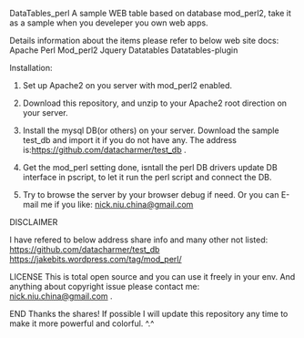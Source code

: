 DataTables_perl
A sample WEB table based on database mod_perl2, take it as a sample when you develeper you own web apps.

Details information about the items please refer to below web site docs:
	Apache
	Perl
	Mod_perl2
	Jquery
	Datatables
	Datatables-plugin



Installation:
1. Set up Apache2 on you server with mod_perl2 enabled.

2. Download this repository, and unzip to your Apache2 root direction on your server.

3. Install the mysql DB(or others) on your server. Download the sample test_db and import it if you do not have any. The address is:https://github.com/datacharmer/test_db . 

4. Get the mod_perl setting done, isntall the perl DB drivers update DB interface in pscript, to let it run the perl script and connect the DB.

5. Try to browse the server by your browser debug if need. Or you can E-mail me if you like: nick.niu.china@gmail.com  

DISCLAIMER

I have refered to below address share info and many other not listed:
https://github.com/datacharmer/test_db
https://jakebits.wordpress.com/tag/mod_perl/


LICENSE
This is total open source and you can use it freely in your env.
And anything about copyright issue please contact me: nick.niu.china@gmail.com  .


END
  Thanks the shares! If possible I will update this repository any time to make it more powerful and colorful. ^.^